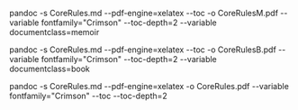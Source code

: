  pandoc -s CoreRules.md --pdf-engine=xelatex --toc -o CoreRulesM.pdf --variable fontfamily="Crimson" --toc-depth=2 --variable documentclass=memoir

 pandoc -s CoreRules.md --pdf-engine=xelatex --toc -o CoreRulesB.pdf --variable fontfamily="Crimson" --toc-depth=2 --variable documentclass=book

 pandoc -s CoreRules.md --pdf-engine=xelatex -o CoreRules.pdf --variable fontfamily="Crimson" --toc --toc-depth=2